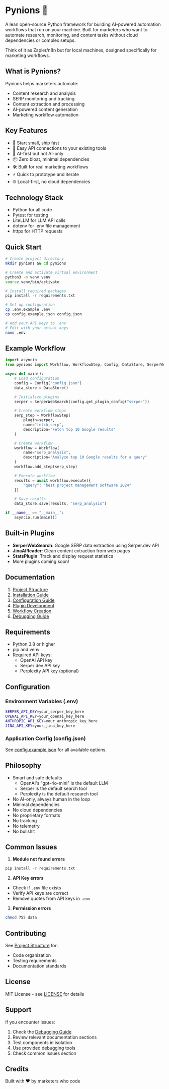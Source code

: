 # Pynions 🚀

A lean open-source Python framework for building AI-powered automation workflows that run on your machine. Built for marketers who want to automate research, monitoring, and content tasks without cloud dependencies or complex setups.

Think of it as Zapier/n8n but for local machines, designed specifically for marketing workflows.

## What is Pynions?

Pynions helps marketers automate:
- Content research and analysis
- SERP monitoring and tracking
- Content extraction and processing
- AI-powered content generation
- Marketing workflow automation

## Key Features

- 🚀 Start small, ship fast
- 🔌 Easy API connections to your existing tools
- 🤖 AI-first but not AI-only
- 📦 Zero bloat, minimal dependencies
- 🛠 Built for real marketing workflows
- ⚡ Quick to prototype and iterate
- 🌐 Local-first, no cloud dependencies

## Technology Stack

- Python for all code
- Pytest for testing
- LiteLLM for LLM API calls
- dotenv for .env file management
- httpx for HTTP requests

## Quick Start

```bash
# Create project directory
mkdir pynions && cd pynions

# Create and activate virtual environment
python3 -m venv venv
source venv/bin/activate

# Install required packages
pip install -r requirements.txt

# Set up configuration
cp .env.example .env
cp config.example.json config.json

# Add your API keys to .env
# Edit with your actual keys
nano .env
```

## Example Workflow

```python
import asyncio
from pynions import Workflow, WorkflowStep, Config, DataStore, SerperWebSearch

async def main():
    # Load configuration
    config = Config("config.json")
    data_store = DataStore()

    # Initialize plugins
    serper = SerperWebSearch(config.get_plugin_config("serper"))

    # Create workflow steps
    serp_step = WorkflowStep(
        plugin=serper,
        name="fetch_serp",
        description="Fetch top 10 Google results"
    )

    # Create workflow
    workflow = Workflow(
        name="serp_analysis",
        description="Analyze top 10 Google results for a query"
    )
    workflow.add_step(serp_step)

    # Execute workflow
    results = await workflow.execute({
        "query": "best project management software 2024"
    })

    # Save results
    data_store.save(results, "serp_analysis")

if __name__ == "__main__":
    asyncio.run(main())
```

## Built-in Plugins

- **SerperWebSearch**: Google SERP data extraction using Serper.dev API
- **JinaAIReader**: Clean content extraction from web pages
- **StatsPlugin**: Track and display request statistics
- More plugins coming soon!

## Documentation

1. [Project Structure](docs/01-project-structure.md)
2. [Installation Guide](docs/02-installation.md)
3. [Configuration Guide](docs/03-configuration.md)
4. [Plugin Development](docs/04-plugins.md)
5. [Workflow Creation](docs/05-workflows.md)
6. [Debugging Guide](docs/06-debugging.md)

## Requirements

- Python 3.8 or higher
- pip and venv
- Required API keys:
  - OpenAI API key
  - Serper dev API key
  - Perplexity API key (optional)

## Configuration

### Environment Variables (.env)
```bash
SERPER_API_KEY=your_serper_key_here
OPENAI_API_KEY=your_openai_key_here
ANTHROPIC_API_KEY=your_anthropic_key_here
JINA_API_KEY=your_jina_key_here
```

### Application Config (config.json)
See [config.example.json](config.example.json) for all available options.

## Philosophy

- Smart and safe defaults
  - OpenAI's "gpt-4o-mini" is the default LLM
  - Serper is the default search tool
  - Perplexity is the default research tool
- No AI-only, always human in the loop
- Minimal dependencies
- No cloud dependencies
- No proprietary formats
- No tracking
- No telemetry
- No bullshit

## Common Issues

1. **Module not found errors**
```bash
pip install -r requirements.txt
```

2. **API Key errors**
- Check if `.env` file exists
- Verify API keys are correct
- Remove quotes from API keys in `.env`

3. **Permission errors**
```bash
chmod 755 data
```

## Contributing

See [Project Structure](docs/01-project-structure.md) for:
- Code organization
- Testing requirements
- Documentation standards

## License

MIT License - see [LICENSE](LICENSE) for details

## Support

If you encounter issues:
1. Check the [Debugging Guide](docs/06-debugging.md)
2. Review relevant documentation sections
3. Test components in isolation
4. Use provided debugging tools
5. Check common issues section

## Credits

Built with ❤️ by marketers who code
